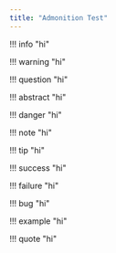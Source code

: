 ```yaml
---
title: "Admonition Test"
---
```


!!! info "hi"

!!! warning "hi"

!!! question "hi"

!!! abstract "hi"

!!! danger "hi"

!!! note "hi"

!!! tip "hi"

!!! success "hi"

!!! failure "hi"

!!! bug "hi"

!!! example "hi"

!!! quote "hi"